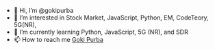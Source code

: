 - 👋 Hi, I’m @gokipurba
- 👀 I’m interested in Stock Market, JavaScript, Python, EM, CodeTeory, 5G(NR), 
- 🌱 I’m currently learning Python, JavaScript, 5G (NR), and SDR
- 📫 How to reach me [Goki Purba](https://www.linkedin.com/in/goki-purba/)

<!---
gokipurba/gokipurba is a ✨ special ✨ repository because its `README.md` (this file) appears on your GitHub profile.
You can click the Preview link to take a look at your changes.
--->
